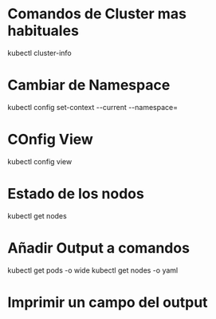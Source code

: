 # Comandos de Cluster mas habituales

kubectl cluster-info
# Cambiar de Namespace
kubectl config set-context --current --namespace=<nombre-namespace>

# COnfig View
kubectl config view

# Estado de los nodos
kubectl get nodes

# Añadir Output a comandos
kubectl get pods -o wide
kubectl get nodes -o yaml

# Imprimir un campo del output